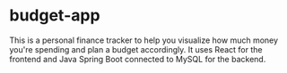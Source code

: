 # budget-app

This is a personal finance tracker to help you visualize how much money you're spending and plan a budget accordingly. It uses React for the frontend and Java Spring Boot connected to MySQL for the backend.
